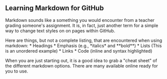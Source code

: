 ## Learning Markdown for GitHub

<p>Markdown sounds like a something you would encounter from a teacher grading someone's assignment.  It is, in fact, just another term for a simple way to change text styles on on pages within GitHub.

<p>Here are things, but not a complete listing, that are encountered when using markdown:
* Headings
* Emphasis (e.g., *italics* and **bold**)
* Lists (This is an unordered example)
* Links
* Code (inline and syntax highlighted)

<p>When you are just starting out, it is a good idea to grab a "cheat sheet" of the different markdown options.  There are many available online ready for you to use.